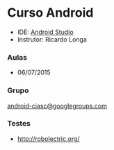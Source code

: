 # Curso Android #

* IDE: [Android Studio](https://developer.android.com/sdk/index.html)
* Instrutor: Ricardo Longa

### Aulas ###

* 06/07/2015

### Grupo ###

android-ciasc@googlegroups.com

### Testes ###

* http://robolectric.org/
